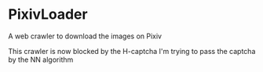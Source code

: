 # PixivLoader
A web crawler to download the images on Pixiv

This crawler is now blocked by the H-captcha
I'm trying to pass the captcha by the NN algorithm

